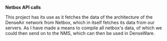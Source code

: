  **Netbox API calls**

This project has its use as it fetches the data of the architecture of the DenseAir network from Netbox, 
which in itself fetches its data from our servers. As I have made a means to compile all netbox's data, 
of which we could then send on to the NMS, which can then be used in DenseWare. 

